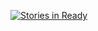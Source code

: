 [![Stories in Ready](https://badge.waffle.io/shakaib/test-chat.png?label=ready&title=Ready)](https://waffle.io/shakaib/test-chat)
